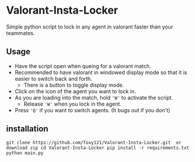 # Valorant-Insta-Locker
Simple python script to lock in any agent in valorant faster than your teammates.

## Usage
- Have the script open when queing for a valorant match.
- Recommended to have valorant in windowed display mode so that it is easier to switch back and forth.
  - There is a button to toggle display mode. 
- Click on the icon of the agent you want to lock in.
- As you are loading into the match, hold `'W'` to activate the script.
  - Release `'W'` when you lock in the agent.
- Press `'Q'` if you want to switch agents. (It bugs out if you don't)
## installation
`git clone https://github.com/Toxy121/Valorant-Insta-Locker.git  or  download zip
cd Valorant-Insta-Locker
pip install -r requirements.txt
python main.py`

